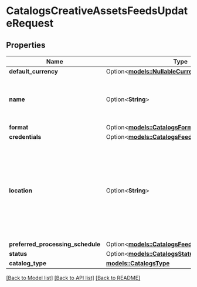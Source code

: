 # CatalogsCreativeAssetsFeedsUpdateRequest

## Properties

Name | Type | Description | Notes
------------ | ------------- | ------------- | -------------
**default_currency** | Option<[**models::NullableCurrency**](NullableCurrency.md)> |  | [optional]
**name** | Option<**String**> | A human-friendly name associated to a given feed. | [optional]
**format** | Option<[**models::CatalogsFormat**](CatalogsFormat.md)> |  | [optional]
**credentials** | Option<[**models::CatalogsFeedCredentials**](CatalogsFeedCredentials.md)> |  | [optional]
**location** | Option<**String**> | The URL where a feed is available for download. This URL is what Pinterest will use to download a feed for processing. | [optional]
**preferred_processing_schedule** | Option<[**models::CatalogsFeedProcessingSchedule**](CatalogsFeedProcessingSchedule.md)> |  | [optional]
**status** | Option<[**models::CatalogsStatus**](CatalogsStatus.md)> |  | [optional]
**catalog_type** | [**models::CatalogsType**](CatalogsType.md) |  | 

[[Back to Model list]](../README.md#documentation-for-models) [[Back to API list]](../README.md#documentation-for-api-endpoints) [[Back to README]](../README.md)


